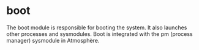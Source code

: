 # boot
The boot module is responsible for booting the system. It also launches other processes and sysmodules. Boot is integrated with the pm (process manager) sysmodule in Atmosphère.
